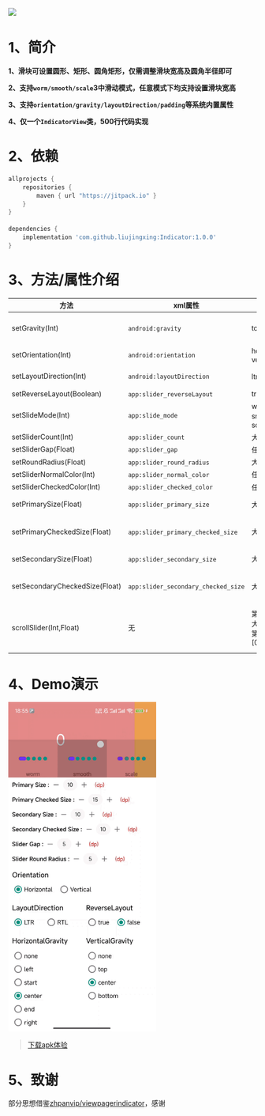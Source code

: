 [![](https://jitpack.io/v/liujingxing/Indicator.svg)](https://jitpack.io/#liujingxing/Indicator) 

# 1、简介

**1、滑块可设置圆形、矩形、圆角矩形，仅需调整滑块宽高及圆角半径即可**

**2、支持`worm/smooth/scale`3中滑动模式，任意模式下均支持设置滑块宽高**

**3、支持`orientation/gravity/layoutDirection/padding`等系统内置属性**

**4、仅一个`IndicatorView`类，500行代码实现**

# 2、依赖

```gradle
allprojects {
    repositories {
        maven { url "https://jitpack.io" }
    }
}

dependencies {
    implementation 'com.github.liujingxing:Indicator:1.0.0'  
}
```

# 3、方法/属性介绍

| 方法                             | xml属性                             | 可选值                         | 介绍                                |
|--------------------------------|-----------------------------------|-----------------------------|-----------------------------------|
| setGravity(Int)                | `android:gravity`                | top、left等                   | 对齐方式，左中右、上中下对齐                    | 
| setOrientation(Int)            | `android:orientation`              | horizontal、vertical         | 横向、竖向                             | 
| setLayoutDirection(Int)        | `android:layoutDirection`           | ltr、rtl                     | 设置从左往右或从右往左                       | 
| setReverseLayout(Boolean)      | `app:slider_reverseLayout`          | true、false                  | 是否反向布局                            | 
| setSlideMode(Int)              | `app:slide_mode`                    | worm、smooth、scale           | 滑动模式                              | 
| setSliderCount(Int)            | `app:slider_count`                  | 大于等于0                       | 滑块数量                              | 
| setSliderGap(Float)            | `app:slider_gap`                    | 任意数值                        | 滑块间距                              | 
| setRoundRadius(Float)          | `app:slider_round_radius`           | 大于等于0                       | 滑块圆角半径                            | 
| setSliderNormalColor(Int)      | `app:slider_normal_color`           | 任意颜色值                       | 滑块正常颜色                            | 
| setSliderCheckedColor(Int)     | `app:slider_checked_color`          | 任意颜色值                       | 滑块选中颜色                            | 
| setPrimarySize(Float)          | `app:slider_primary_size`           | 大于等于0                       | 主方向滑块正常大小                         |             
| setPrimaryCheckedSize(Float)   | `app:slider_primary_checked_size`   | 大于等于0                       | 主方向滑块选中大小，横向布局时为宽度                |  
| setSecondarySize(Float)        | `app:slider_secondary_size`         | 大于等于0                       | 次方向滑块正常大小                         | 
| setSecondaryCheckedSize(Float) | `app:slider_secondary_checked_size` | 大于等于0                       | 次方向滑块选中大小，横向布局时为高度                | 
| scrollSlider(Int,Float)        | 无                                 | 第一个参数大雨等于0，第二个参数 [0.0, 1.0) | 滑动滑块，监听到ViewPager、ViewPager2滑动时调用 | 


# 4、Demo演示

<img src="https://github.com/liujingxing/Indicator/blob/master/screen/indicator.gif" width = "300" height = "666" />

> [下载apk体验](https://github.com/liujingxing/Indicator/blob/master/screen/app-debug.apk)


# 5、致谢

部分思想借鉴[zhpanvip/viewpagerindicator](https://github.com/zhpanvip/viewpagerindicator)，感谢
